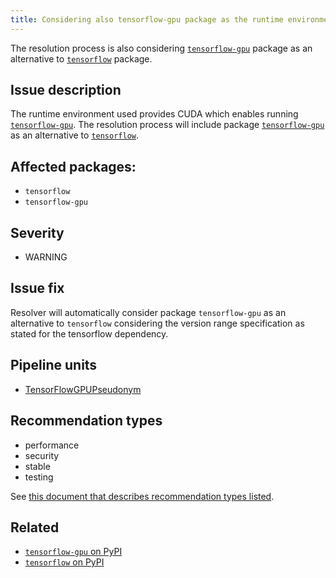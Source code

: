 ```yaml
---
title: Considering also tensorflow-gpu package as the runtime environment used provides CUDA
---
```


The resolution process is also considering [``tensorflow-gpu``][1] package as
an alternative to [``tensorflow``][2] package.

## Issue description

The runtime environment used provides CUDA which enables running
[``tensorflow-gpu``][1]. The resolution process will include package
[``tensorflow-gpu``][1] as an alternative to [``tensorflow``][2].

## Affected packages:

 * ``tensorflow``
 * ``tensorflow-gpu``

## Severity

 * WARNING

## Issue fix

Resolver will automatically consider package ``tensorflow-gpu`` as an
alternative to ``tensorflow`` considering the version range specification as
stated for the tensorflow dependency.

## Pipeline units

 * [TensorFlowGPUPseudonym](https://thoth-station.ninja/docs/developers/adviser/thoth.adviser.pseudonyms.html#thoth.adviser.pseudonyms.TensorFlowGPUPseudonym)

## Recommendation types

 * performance
 * security
 * stable
 * testing

See [this document that describes recommendation types
listed](http://thoth-station.ninja/recommendation-types).

## Related

 * [``tensorflow-gpu`` on PyPI][1]
 * [``tensorflow`` on PyPI][2]

[1]: http://pypi.org/project/tensorflow-gpu
[2]: http://pypi.org/project/tensorflow
